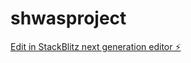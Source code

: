 # shwasproject

[Edit in StackBlitz next generation editor ⚡️](https://stackblitz.com/~/github.com/smenaria2/shwasproject)
